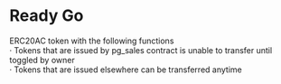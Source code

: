 # Ready Go

ERC20AC token with the following functions<br>
· Tokens that are issued by pg_sales contract is unable to transfer until toggled by owner<br>
· Tokens that are issued elsewhere can be transferred anytime
